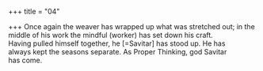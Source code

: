 +++
title = "04"

+++
Once again the weaver has wrapped up what was stretched out; in the  middle of his work the mindful (worker) has set down his craft.  
Having pulled himself together, he [=Savitar] has stood up. He has  
always kept the seasons separate. As Proper Thinking, god Savitar  
has come.  